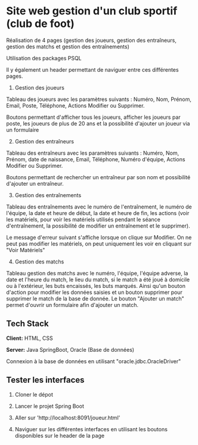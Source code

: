 
# Site web gestion d'un club sportif (club de foot)

Réalisation de 4 pages (gestion des joueurs, gestion des entraîneurs, gestion des matchs et gestion des entraînements)

Utilisation des packages PSQL



Il y également un header permettant de naviguer entre ces différentes pages. 

1. Gestion des joueurs

Tableau des joueurs avec les paramètres suivants : Numéro, Nom, Prénom, Email, Poste, Téléphone, Actions Modifier ou Supprimer.

Boutons permettant d'afficher tous les joueurs, afficher les joueurs par poste, les joueurs de plus de 20 ans et la possibilité d'ajouter un joueur via un formulaire


2. Gestion des entraîneurs

Tableau des entraîneurs avec les paramètres suivants : Numéro, Nom, Prénom, date de naissance, Email, Téléphone, Numéro d'équipe, Actions Modifier ou Supprimer.

Boutons permettant de rechercher un entraîneur par son nom et possibilité d'ajouter un entraîneur.

3. Gestion des entraînements

Tableau des entraînements avec le numéro de l'entraînement, le numéro de l'équipe, la date et heure de début, la date et heure de fin, les actions (voir les matériels, pour voir les matériels utilisés pendant le séance d'entraînement, la possibilité de modifier un entraînement et le supprimer).

Le message d'erreur suivant s'affiche lorsque on clique sur Modifier. On ne peut pas modifier les matériels, on peut uniquement les voir en cliquant sur "Voir Matériels"


4. Gestion des matchs

Tableau gestion des matchs avec le numéro, l'équipe, l'équipe adverse, la date et l'heure du match, le lieu du match, si le match a été joué à domicile ou à l'extérieur, les buts encaissés, les buts marqués. Ainsi qu'un bouton d'action pour modifier les données saisies et un bouton supprimer pour supprimer le match de la base de donnée. Le bouton "Ajouter un match" permet d'ouvrir un formulaire afin d'ajouter un match. 






## Tech Stack

**Client:** HTML, CSS 

**Server:** Java SpringBoot, Oracle (Base de données)

Connexion à la base de données en utilisant "oracle.jdbc.OracleDriver"




## Tester les interfaces

1. Cloner le dépot

2. Lancer le projet Spring Boot

3. Aller sur 'http://localhost:8091/joueur.html'

4. Naviguer sur les différentes interfaces en utilisant les boutons disponibles sur le header de la page
    
